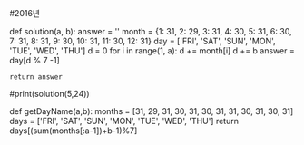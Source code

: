 #2016년

def solution(a, b):
    answer = ''
    month = {1: 31, 2: 29, 3: 31, 4: 30, 5: 31, 6: 30, 7: 31, 8: 31, 9: 30, 10: 31, 11: 30, 12: 31}
    day = ['FRI', 'SAT', 'SUN', 'MON', 'TUE', 'WED', 'THU']
    d = 0
    for i in range(1, a):
        d += month[i]
    d += b
    answer = day[d % 7 -1]

    return answer


#print(solution(5,24))

def getDayName(a,b):
    months = [31, 29, 31, 30, 31, 30, 31, 31, 30, 31, 30, 31]
    days = ['FRI', 'SAT', 'SUN', 'MON', 'TUE', 'WED', 'THU']
    return days[(sum(months[:a-1])+b-1)%7]
